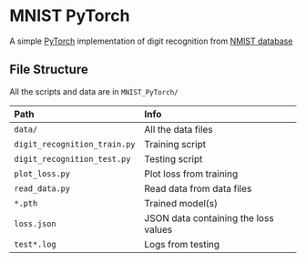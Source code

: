 # MNIST PyTorch

A simple [PyTorch](https://pytorch.org/) implementation of digit recognition from [NMIST database](http://yann.lecun.com/exdb/mnist/)

## File Structure

All the scripts and data are in `MNIST_PyTorch/`

| Path                         | Info                                 |
| :--------------------------- | :----------------------------------- |
| `data/`                      | All the data files                   |
| `digit_recognition_train.py` | Training script                      |
| `digit_recognition_test.py`  | Testing script                       |
| `plot_loss.py`               | Plot loss from training              |
| `read_data.py`               | Read data from data files            |
| `*.pth`                      | Trained model(s)                     |
| `loss.json`                  | JSON data containing the loss values |
| `test*.log`                  | Logs from testing                    |
